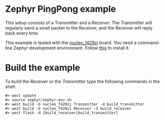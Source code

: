 # Zephyr PingPong example
This setup consists of a Transmitter and a Receiver. The Transmitter will regularly send a small packet to the Receiver, and the
Receiver will reply back every time.


This example is tested with the [nucleo_f429zi](https://docs.zephyrproject.org/latest/boards/arm/nucleo_f429zi/doc/index.html) board.
You need a command-line Zephyr development environment. Follow [this](https://docs.zephyrproject.org/latest/boards/arm/nucleo_f429zi/doc/index.html)
to install it.

# Build the example
To build the *Receiver* or the *Transmitter* type the following commands in the shell:

```
#> west update
#> source zephyr/zephyr-env.sh
#> west build -b nucleo_f429zi Transmitter -d build_transmitter
#> west build -b nucleo_f429zi Receiver -d build_receiver
#> west flash -d [build_receiver|build_transmitter]
```

